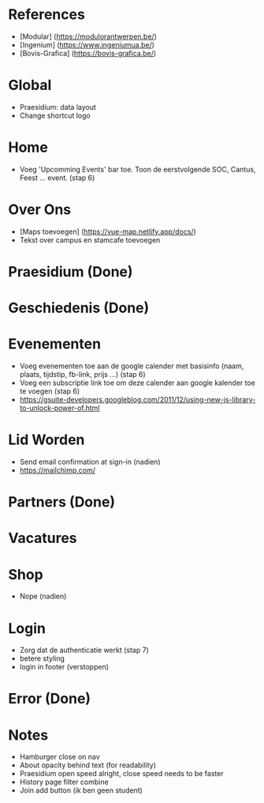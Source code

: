 # References
- [Modular] (https://modulorantwerpen.be/)
- [Ingenium] (https://www.ingeniumua.be/)
- [Bovis-Grafica] (https://bovis-grafica.be/)

# Global
- Praesidium: data layout
- Change shortcut logo

# Home
- Voeg 'Upcomming Events' bar toe. Toon de eerstvolgende SOC, Cantus, Feest ... event. (stap 6)

# Over Ons
- [Maps toevoegen] (https://vue-map.netlify.app/docs/)
- Tekst over campus en stamcafe toevoegen

# Praesidium (Done)

# Geschiedenis (Done)

# Evenementen
- Voeg evenementen toe aan de google calender met basisinfo (naam, plaats, tijdstip, fb-link, prijs ...) (stap 6)
- Voeg een subscriptie link toe om deze calender aan google kalender toe te voegen (stap 6)
- https://gsuite-developers.googleblog.com/2011/12/using-new-js-library-to-unlock-power-of.html

# Lid Worden
- Send email confirmation at sign-in (nadien)
- https://mailchimp.com/

# Partners (Done)

# Vacatures

# Shop
- Nope (nadien)

# Login
- Zorg dat de authenticatie werkt (stap 7)
- betere styling
- login in footer (verstoppen)

# Error (Done)

# Notes
- Hamburger close on nav
- About opacity behind text (for readability)
- Praesidium open speed alright, close speed needs to be faster
- History page filter combine
- Join add button (ik ben geen student)